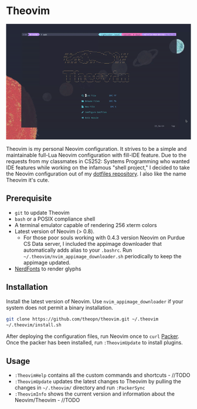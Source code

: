 # Theovim

![theovim-demo.gif](./static/theovim-demo.gif)

Theovim is my personal Neovim configuration. It strives to be a simple and maintainable full-Lua Neovim configuration with fill-IDE feature.
Due to the requests from my classmates in CS252: Systems Programming who wanted IDE features while working on the infamous "shell project," I decided to take the Neovim configuration out of my [dotfiles repository](https://github.com/theopn/dotfiles). I also like the name Theovim it's cute.

## Prerequisite

- `git` to update Theovim
- `bash` or a POSIX compliance shell
- A terminal emulator capable of rendering 256 xterm colors
- Latest version of Neovim (> 0.8).
  - For those poor souls working with 0.4.3 version Neovim on Purdue CS Data server, I included the appimage downloader that automatically adds alias to your `.bashrc`. Run `~/.theovim/nvim_appimage_downloader.sh` periodically to keep the appimage updated.
- [NerdFonts](https://www.nerdfonts.com/font-downloads) to render glyphs

## Installation

Install the latest version of Neovim. Use `nvim_appimage_downloader` if your system does not permit a binary installation.

```bash
git clone https://github.com/theopn/theovim.git ~/.theovim
~/.theovim/install.sh
```

After deploying the configuration files, run Neovim once to `curl` [Packer](https://github.com/wbthomason/packer.nvim). Once the packer has been installed, run `:TheovimUpdate` to install plugins.

## Usage

- `:TheovimHelp` contains all the custom commands and shortcuts - //TODO
- `:TheovimUpdate` updates the latest changes to Theovim by pulling the changes in `~/.theovim/` directory and run `:PackerSync`
- `:TheovimInfo` shows the current version and information about the Neovim/Theovim - //TODO
